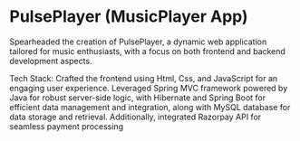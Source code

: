 # PulsePlayer (MusicPlayer App)

Spearheaded the creation of PulsePlayer, a dynamic web application
tailored for music enthusiasts, with a focus on both frontend and
backend development aspects.

Tech Stack: Crafted the frontend using Html, Css, and JavaScript for an
engaging user experience. Leveraged Spring MVC framework powered
by Java for robust server-side logic, with Hibernate and Spring Boot for
efficient data management and integration, along with MySQL database
for data storage and retrieval. Additionally, integrated Razorpay API for
seamless payment processing
